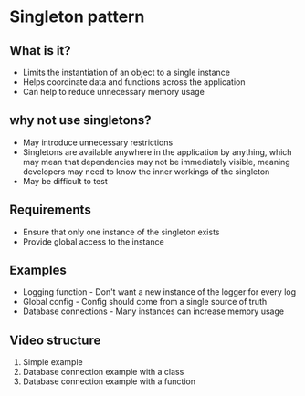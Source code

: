 # Singleton pattern

## What is it?
* Limits the instantiation of an object to a single instance
* Helps coordinate data and functions across the application
* Can help to reduce unnecessary memory usage

## why not use singletons?
* May introduce unnecessary restrictions
* Singletons are available anywhere in the application by anything, which may mean that dependencies may not be immediately visible, meaning developers may need to know the inner workings of the singleton
* May be difficult to test

## Requirements
* Ensure that only one instance of the singleton exists
* Provide global access to the instance

## Examples
* Logging function - Don't want a new instance of the logger for every log
* Global config - Config should come from a single source of truth
* Database connections - Many instances can increase memory usage

## Video structure
1. Simple example
2. Database connection example with a class
3. Database connection example with a function